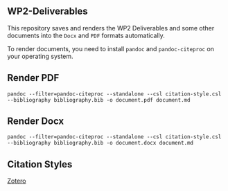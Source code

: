 ## WP2-Deliverables

This repository saves and renders the WP2 Deliverables and some other documents
into the `Docx` and `PDF` formats automatically.

To render documents, you need to install `pandoc` and `pandoc-citeproc` on your
operating system.

## Render PDF

```
pandoc --filter=pandoc-citeproc --standalone --csl citation-style.csl --bibliography bibliography.bib -o document.pdf document.md
```

## Render Docx

```
pandoc --filter=pandoc-citeproc --standalone --csl citation-style.csl --bibliography bibliography.bib -o document.docx document.md
```

## Citation Styles

[Zotero](https://www.zotero.org/styles)
